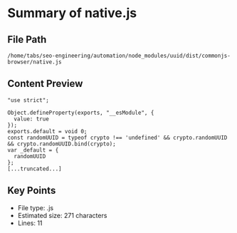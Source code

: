 # Summary of native.js
  
## File Path
`/home/tabs/seo-engineering/automation/node_modules/uuid/dist/commonjs-browser/native.js`

## Content Preview
```
"use strict";

Object.defineProperty(exports, "__esModule", {
  value: true
});
exports.default = void 0;
const randomUUID = typeof crypto !== 'undefined' && crypto.randomUUID && crypto.randomUUID.bind(crypto);
var _default = {
  randomUUID
};
[...truncated...]
```

## Key Points
- File type: .js
- Estimated size: 271 characters
- Lines: 11
